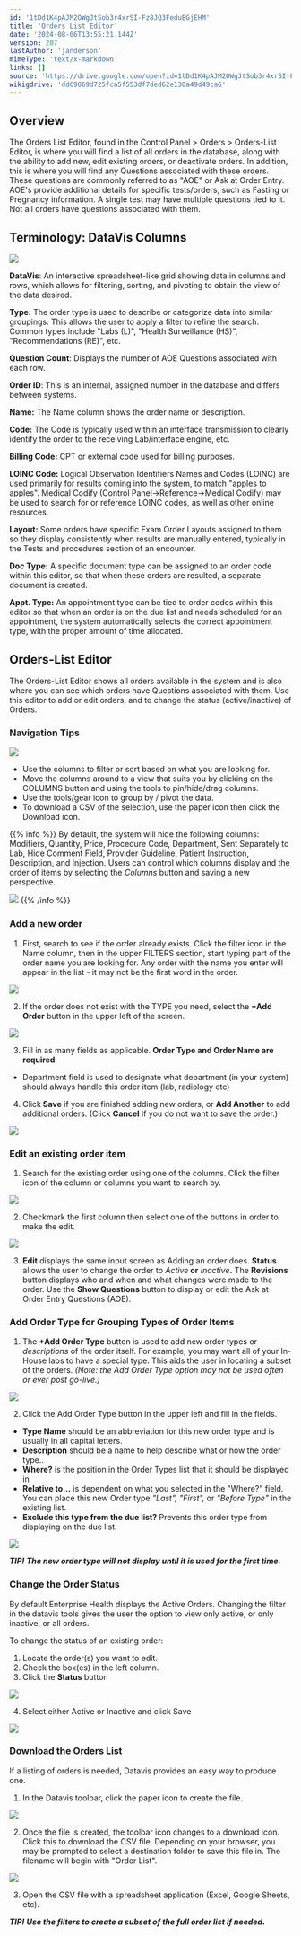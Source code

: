 ```yaml
---
id: '1tDd1K4pAJM2OWgJtSob3r4xrSI-Fz8JQ3FeduEGjEHM'
title: 'Orders List Editor'
date: '2024-08-06T13:55:21.144Z'
version: 207
lastAuthor: 'janderson'
mimeType: 'text/x-markdown'
links: []
source: 'https://drive.google.com/open?id=1tDd1K4pAJM2OWgJtSob3r4xrSI-Fz8JQ3FeduEGjEHM'
wikigdrive: 'dd69069d725fca5f553df7ded62e130a49d49ca6'
---
```

## Overview

The Orders List Editor, found in the Control Panel > Orders > Orders-List Editor, is where you will find a list of all orders in the database, along with the ability to add new, edit existing orders, or deactivate orders. In addition, this is where you will find any Questions associated with these orders. These questions are commonly referred to as "AOE" or Ask at Order Entry. AOE's provide additional details for specific tests/orders, such as Fasting or Pregnancy information. A single test may have multiple questions tied to it. Not all orders have questions associated with them.

## Terminology: DataVis Columns

![](../orders-list-editor.assets/dad08343e74b63bbeca288226b0a46af.png)

**DataVis**: An interactive spreadsheet-like grid showing data in columns and rows, which allows for filtering, sorting, and pivoting to obtain the view of the data desired.

**Type:** The order type is used to describe or categorize data into similar groupings. This allows the user to apply a filter to refine the search. Common types include "Labs (L)", "Health Surveillance (HS)", "Recommendations (RE)", etc.

**Question Count**: Displays the number of AOE Questions associated with each row.

**Order ID**: This is an internal, assigned number in the database and differs between systems.

**Name:** The Name column shows the order name or description.

**Code:** The Code is typically used within an interface transmission to clearly identify the order to the receiving Lab/interface engine, etc.

**Billing Code:** CPT or external code used for billing purposes.

**LOINC Code:**  Logical Observation Identifiers Names and Codes (LOINC) are used primarily for results coming into the system, to match "apples to apples". Medical Codify (Control Panel->Reference->Medical Codify) may be used to search for or reference LOINC codes, as well as other online resources.

**Layout:** Some orders have specific Exam Order Layouts assigned to them so they display consistently when results are manually entered, typically in the Tests and procedures section of an encounter.

**Doc Type:** A specific document type can be assigned to an order code within this editor, so that when these orders are resulted, a separate document is created.

**Appt. Type:** An appointment type can be tied to order codes within this editor so that when an order is on the due list and needs scheduled for an appointment, the system automatically selects the correct appointment type, with the proper amount of time allocated.

## Orders-List Editor

The Orders-List Editor shows all orders available in the system and is also where you can see which orders have Questions associated with them. Use this editor to add or edit orders, and to change the status (active/inactive) of Orders.

### Navigation Tips

![](../orders-list-editor.assets/4a48f54ee82a0b8f4b96bf7a22053e04.png)

* Use the columns to filter or sort based on what you are looking for.
* Move the columns around to a view that suits you by clicking on the COLUMNS button and using the tools to pin/hide/drag columns.
* Use the tools/gear icon to group by / pivot the data.
* To download a CSV of the selection, use the paper icon then click the Download icon.

{{% info %}}
By default, the system will hide the following columns: Modifiers, Quantity, Price, Procedure Code, Department, Sent Separately to Lab, Hide Comment Field, Provider Guideline, Patient Instruction, Description, and Injection. Users can control which columns display and the order of items by selecting the *Columns* button and saving a new perspective.



![](../orders-list-editor.assets/b720575b9f2db751be03b45f79225293.png)
{{% /info %}}

### Add a new order

1. First, search to see if the order already exists. Click the filter icon in the Name column, then in the upper FILTERS section, start typing part of the order name you are looking for. Any order with the name you enter will appear in the list - it may not be the first word in the order.

![](../orders-list-editor.assets/8ef59cd717a2c2278bb52e94e3775e75.png)

2. If the order does not exist with the TYPE you need, select the <strong>+Add Order</strong> button in the upper left of the screen.

![](../orders-list-editor.assets/c8ebd4f45bd05c995059225bc7ceabe6.png)

3. Fill in as many fields as applicable. <strong>Order Type and Order Name are required</strong>.

* Department field is used to designate what department (in your system) should always handle this order item (lab, radiology etc)
4. Click<strong> Save</strong> if you are finished adding new orders, or <strong>Add Another</strong> to add additional orders. (Click <strong>Cancel</strong> if you do not want to save the order.)

![](../orders-list-editor.assets/a95f548c8421c290062881f3c4014274.png)

### Edit an existing order item

1. Search for the existing order using one of the columns. Click the filter icon of the column or columns you want to search by.

![](../orders-list-editor.assets/d6bd8464c648d27c325b78d71981a659.png)

2. Checkmark the first column then select one of the buttons in order to make the edit.

![](../orders-list-editor.assets/9010f838d041f05d8a772fd85dabec5f.png)

3. <strong>Edit</strong> displays the same input screen as Adding an order does. <strong>Status</strong> allows the user to change the order to <em>Active</em><strong> or</strong> <em>Inactive</em><strong>.</strong> The <strong>Revisions</strong> button displays who and when and what changes were made to the order. Use the <strong>Show Questions</strong> button to display or edit the Ask at Order Entry Questions (AOE).

### Add Order Type for Grouping Types of Order Items

1. The <strong>+Add Order Type</strong> button is used to add new order types or <em>descriptions</em> of the order itself. For example, you may want all of your In-House labs to have a special type. This aids the user in locating a subset of the orders. <em>(Note: the Add Order Type option may not be used often or ever post go-live.)</em>

![](../orders-list-editor.assets/ea3c82d8a4903986c648c2860f467dfa.png)

2. Click the Add Order Type button in the upper left and fill in the fields.

* <strong>Type Name</strong> should be an abbreviation for this new order type and is usually in all capital letters.
* <strong>Description</strong> should be a name to help describe what or how the order type..
* <strong>Where?</strong> is the position in the Order Types list that it should be displayed in
* <strong>Relative to…</strong> is dependent on what you selected in the "Where?" field. You can place this new Order type <em>"Last", "First",</em> or <em>"Before Type"</em> in the existing list.
* <strong>Exclude this type from the due list?</strong> Prevents this order type from displaying on the due list.

![](../orders-list-editor.assets/90a1e620cdc30c3c5140bcf1a5568c7d.png)

**_TIP! The new order type will not display until it is used for the first time._**

### Change the Order Status

By default Enterprise Health displays the Active Orders. Changing the filter in the datavis tools gives the user the option to view only active, or only inactive, or all orders.

To change the status of an existing order:

1. Locate the order(s) you want to edit.
2. Check the box(es) in the left column.
3. Click the <strong>Status</strong> button

![](../orders-list-editor.assets/434e21b21932aa60c08d46c43c488f09.png)

4. Select either Active or Inactive and click Save

![](../orders-list-editor.assets/e43050f1c29cc7e6a72718a90ae19834.png)

### Download the Orders List

If a listing of orders is needed, Datavis provides an easy way to produce one.

1. In the Datavis toolbar, click the paper icon to create the file.

![](../orders-list-editor.assets/6831182f0b0f8484054baf5331272f05.png)

2. Once the file is created, the toolbar icon changes to a download icon. Click this to download the CSV file.  Depending on your browser, you may be prompted to select a destination folder to save this file in. The filename will begin with "Order List".

![](../orders-list-editor.assets/841c2468ea8d9d5de82aa004ae297af9.png)

3. Open the CSV file with a spreadsheet application (Excel, Google Sheets, etc).

**_TIP! Use the filters to create a subset of the full order list if needed._**
